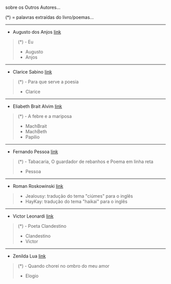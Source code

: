 sobre os Outros Autores...

(*) = palavras extraídas do livro/poemas...
___
- Augusto dos Anjos [link](https://pt.wikipedia.org/wiki/Augusto_dos_Anjos)
> (*) - Eu
> - Augusto
> - Anjos 
___
- Clarice Sabino [link](https://www.recantodasletras.com.br/autor_textos.php?id=185052)
> (*) - Para que serve a poesia
> - Clarice
___
- Eliabeth Brait Alvim [link](https://www.editorapatua.com.br/produto/24326/a-febre-e-a-mariposa-de-beth-brait-alvim)
> (*) - A febre e a mariposa
> - MachBrait
> - MachBeth
> - Papilio
___
- Fernando Pessoa [link](https://pt.wikipedia.org/wiki/Fernando_Pessoa)
> (*) - Tabacaria, O guardador de rebanhos e Poema em linha reta
> - Pessoa
___
- Roman Roskowinski [link](https://rcrenglish.wordpress.com/)
> - Jealousy: tradução do tema "ciúmes" para o inglês
> - HayKay: tradução do tema "haikai" para o inglês
___
- Victor Leonardi [link](https://www.facebook.com/victor.leonardi.18)
> (*) - Poeta Clandestino
> - Clandestino
> - Victor
___
- Zenilda Lua [link](https://www.instagram.com/zenildalua/)
> (*) - Quando chorei no ombro do meu amor
> - Elogio
